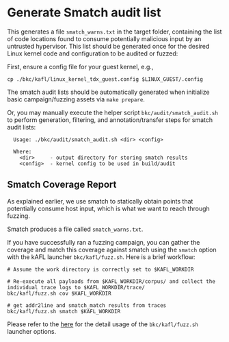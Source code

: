 # Generate Smatch audit list

This generates a file `smatch_warns.txt` in the target folder, containing the
list of code locations found to consume potentially malicious input by an
untrusted hypervisor. This list should be generated once for the desired Linux
kernel code and configuration to be audited or fuzzed:


First, ensure a config file for your guest kernel, e.g.,
```shell
cp ./bkc/kafl/linux_kernel_tdx_guest.config $LINUX_GUEST/.config 
```

The smatch audit lists should be automatically generated when initialize basic campaign/fuzzing assets via `make prepare`.  

Or, you may manually execute the helper script `bkc/audit/smatch_audit.sh` to perform generation, filtering, and annotation/transfer steps for smatch audit lists:
```shell
  Usage: ./bkc/audit/smatch_audit.sh <dir> <config>
  
  Where:
    <dir>     - output directory for storing smatch results
    <config>  - kernel config to be used in build/audit
```

## Smatch Coverage Report

As explained earlier, we use smatch to statically obtain points that
potentially consume host input, which is what we want to reach through fuzzing.

Smatch produces a file called `smatch_warns.txt`.

If you have successfully ran a fuzzing campaign, you can gather the coverage and
match this coverage against smatch using the `smatch` option with the kAFL launcher `bkc/kafl/fuzz.sh`.  Here is a brief workflow:

```shell
# Assume the work directory is correctly set to $KAFL_WORKDIR

# Re-execute all payloads from $KAFL_WORKDIR/corpus/ and collect the individual trace logs to $KAFL_WORKDIR/trace/
bkc/kafl/fuzz.sh cov $KAFL_WORKDIR

# get addr2line and smatch_match results from traces
bkc/kafl/fuzz.sh smatch $KAFL_WORKDIR
```

Please refer to the [here](https://github.com/tz0/ccc-linux-guest-hardening/blob/master/docs/workflow_overview.md#12-kafl-launcher-bkckaflfuzzsh) for the detail usage of the `bkc/kafl/fuzz.sh` launcher options.